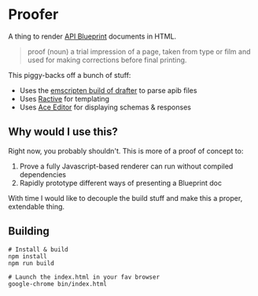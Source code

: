 # Proofer
A thing to render [API Blueprint](https://apiblueprint.org) documents in HTML.

> proof (noun)
> a trial impression of a page, taken from type or film and used for making corrections before final printing.

This piggy-backs off a bunch of stuff:
* Uses the [emscripten build of drafter](https://github.com/apiaryio/drafter.js) to parse apib files
* Uses [Ractive](https://ractivejs.org/) for templating
* Uses [Ace Editor](https://github.com/ajaxorg/ace) for displaying schemas & responses

## Why would I use this?

Right now, you probably shouldn't. This is more of a proof of concept to:

1. Prove a fully Javascript-based renderer can run without compiled dependencies
2. Rapidly prototype different ways of presenting a Blueprint doc

With time I would like to decouple the build stuff and make this a proper,
extendable thing.

## Building

```
# Install & build
npm install
npm run build

# Launch the index.html in your fav browser
google-chrome bin/index.html
```
